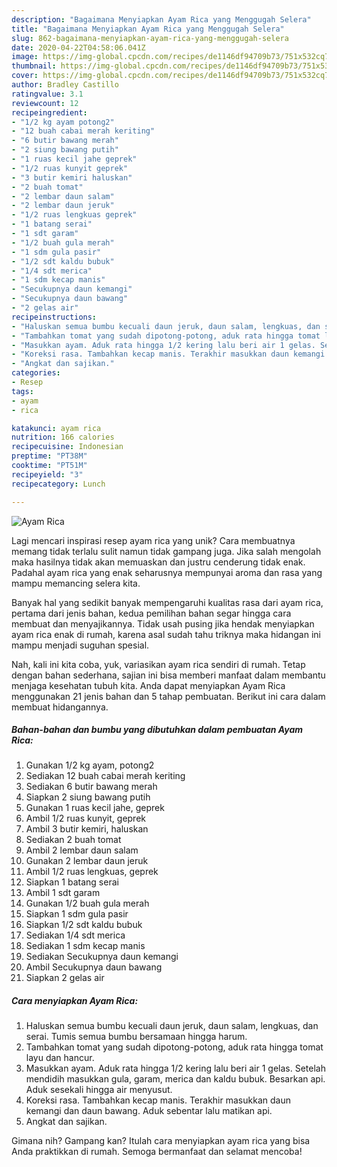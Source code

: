 ```yaml
---
description: "Bagaimana Menyiapkan Ayam Rica yang Menggugah Selera"
title: "Bagaimana Menyiapkan Ayam Rica yang Menggugah Selera"
slug: 862-bagaimana-menyiapkan-ayam-rica-yang-menggugah-selera
date: 2020-04-22T04:58:06.041Z
image: https://img-global.cpcdn.com/recipes/de1146df94709b73/751x532cq70/ayam-rica-foto-resep-utama.jpg
thumbnail: https://img-global.cpcdn.com/recipes/de1146df94709b73/751x532cq70/ayam-rica-foto-resep-utama.jpg
cover: https://img-global.cpcdn.com/recipes/de1146df94709b73/751x532cq70/ayam-rica-foto-resep-utama.jpg
author: Bradley Castillo
ratingvalue: 3.1
reviewcount: 12
recipeingredient:
- "1/2 kg ayam potong2"
- "12 buah cabai merah keriting"
- "6 butir bawang merah"
- "2 siung bawang putih"
- "1 ruas kecil jahe geprek"
- "1/2 ruas kunyit geprek"
- "3 butir kemiri haluskan"
- "2 buah tomat"
- "2 lembar daun salam"
- "2 lembar daun jeruk"
- "1/2 ruas lengkuas geprek"
- "1 batang serai"
- "1 sdt garam"
- "1/2 buah gula merah"
- "1 sdm gula pasir"
- "1/2 sdt kaldu bubuk"
- "1/4 sdt merica"
- "1 sdm kecap manis"
- "Secukupnya daun kemangi"
- "Secukupnya daun bawang"
- "2 gelas air"
recipeinstructions:
- "Haluskan semua bumbu kecuali daun jeruk, daun salam, lengkuas, dan serai. Tumis semua bumbu bersamaan hingga harum."
- "Tambahkan tomat yang sudah dipotong-potong, aduk rata hingga tomat layu dan hancur."
- "Masukkan ayam. Aduk rata hingga 1/2 kering lalu beri air 1 gelas. Setelah mendidih masukkan gula, garam, merica dan kaldu bubuk. Besarkan api. Aduk sesekali hingga air menyusut."
- "Koreksi rasa. Tambahkan kecap manis. Terakhir masukkan daun kemangi dan daun bawang. Aduk sebentar lalu matikan api."
- "Angkat dan sajikan."
categories:
- Resep
tags:
- ayam
- rica

katakunci: ayam rica 
nutrition: 166 calories
recipecuisine: Indonesian
preptime: "PT38M"
cooktime: "PT51M"
recipeyield: "3"
recipecategory: Lunch

---
```



![Ayam Rica](https://img-global.cpcdn.com/recipes/de1146df94709b73/751x532cq70/ayam-rica-foto-resep-utama.jpg)

Lagi mencari inspirasi resep ayam rica yang unik? Cara membuatnya memang tidak terlalu sulit namun tidak gampang juga. Jika salah mengolah maka hasilnya tidak akan memuaskan dan justru cenderung tidak enak. Padahal ayam rica yang enak seharusnya mempunyai aroma dan rasa yang mampu memancing selera kita.



Banyak hal yang sedikit banyak mempengaruhi kualitas rasa dari ayam rica, pertama dari jenis bahan, kedua pemilihan bahan segar hingga cara membuat dan menyajikannya. Tidak usah pusing jika hendak menyiapkan ayam rica enak di rumah, karena asal sudah tahu triknya maka hidangan ini mampu menjadi suguhan spesial.


Nah, kali ini kita coba, yuk, variasikan ayam rica sendiri di rumah. Tetap dengan bahan sederhana, sajian ini bisa memberi manfaat dalam membantu menjaga kesehatan tubuh kita. Anda dapat menyiapkan Ayam Rica menggunakan 21 jenis bahan dan 5 tahap pembuatan. Berikut ini cara dalam membuat hidangannya.

<!--inarticleads1-->

##### Bahan-bahan dan bumbu yang dibutuhkan dalam pembuatan Ayam Rica:

1. Gunakan 1/2 kg ayam, potong2
1. Sediakan 12 buah cabai merah keriting
1. Sediakan 6 butir bawang merah
1. Siapkan 2 siung bawang putih
1. Gunakan 1 ruas kecil jahe, geprek
1. Ambil 1/2 ruas kunyit, geprek
1. Ambil 3 butir kemiri, haluskan
1. Sediakan 2 buah tomat
1. Ambil 2 lembar daun salam
1. Gunakan 2 lembar daun jeruk
1. Ambil 1/2 ruas lengkuas, geprek
1. Siapkan 1 batang serai
1. Ambil 1 sdt garam
1. Gunakan 1/2 buah gula merah
1. Siapkan 1 sdm gula pasir
1. Siapkan 1/2 sdt kaldu bubuk
1. Sediakan 1/4 sdt merica
1. Sediakan 1 sdm kecap manis
1. Sediakan Secukupnya daun kemangi
1. Ambil Secukupnya daun bawang
1. Siapkan 2 gelas air




<!--inarticleads2-->

##### Cara menyiapkan Ayam Rica:

1. Haluskan semua bumbu kecuali daun jeruk, daun salam, lengkuas, dan serai. Tumis semua bumbu bersamaan hingga harum.
1. Tambahkan tomat yang sudah dipotong-potong, aduk rata hingga tomat layu dan hancur.
1. Masukkan ayam. Aduk rata hingga 1/2 kering lalu beri air 1 gelas. Setelah mendidih masukkan gula, garam, merica dan kaldu bubuk. Besarkan api. Aduk sesekali hingga air menyusut.
1. Koreksi rasa. Tambahkan kecap manis. Terakhir masukkan daun kemangi dan daun bawang. Aduk sebentar lalu matikan api.
1. Angkat dan sajikan.




Gimana nih? Gampang kan? Itulah cara menyiapkan ayam rica yang bisa Anda praktikkan di rumah. Semoga bermanfaat dan selamat mencoba!

